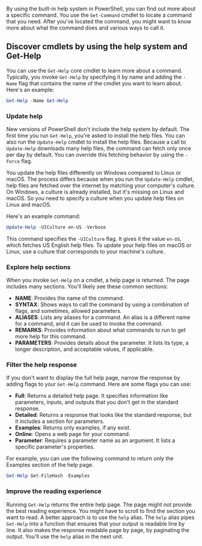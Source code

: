 By using the built-in help system in PowerShell, you can find out more about a specific command. You use the `Get-Command` cmdlet to locate a command that you need. After you've located the command, you might want to know more about what the command does and various ways to call it.

## Discover cmdlets by using the help system and Get-Help

You can use the `Get-Help` core cmdlet to learn more about a command. Typically, you invoke `Get-Help` by specifying it by name and adding the `-Name` flag that contains the name of the cmdlet you want to learn about. Here's an example:

```powershell
Get-Help -Name Get-Help
```

### Update help

New versions of PowerShell don't include the help system by default. The first time you run `Get-Help`, you're asked to install the help files. You can also run the `Update-Help` cmdlet to install the help files. Because a call to `Update-Help` downloads many help files, the command can fetch only once per day by default. You can override this fetching behavior by using the `-Force` flag.

You update the help files differently on Windows compared to Linux or macOS. The process differs because when you run the `Update-Help` cmdlet, help files are fetched over the internet by matching your computer's culture. On Windows, a culture is already installed, but it's missing on Linux and macOS. So you need to specify a culture when you update help files on Linux and macOS.

Here's an example command:

```powershell
Update-Help -UICulture en-US -Verbose
```

This command specifies the `-UICulture` flag. It gives it the value `en-US`, which fetches US English help files. To update your help files on macOS or Linux, use a culture that corresponds to your machine's culture.

### Explore help sections

When you invoke `Get-Help` on a cmdlet, a help page is returned. The page includes many sections. You'll likely see these common sections:

- **NAME**: Provides the name of the command.
- **SYNTAX**: Shows ways to call the command by using a combination of flags, and sometimes, allowed parameters.
- **ALIASES**: Lists any aliases for a command. An alias is a different name for a command, and it can be used to invoke the command.
- **REMARKS**: Provides information about what commands to run to get more help for this command.
- **PARAMETERS**: Provides details about the parameter. It lists its type, a longer description, and acceptable values, if applicable.

### Filter the help response

If you don't want to display the full help page, narrow the response by adding flags to your `Get-Help` command. Here are some flags you can use:

- **Full**: Returns a detailed help page. It specifies information like parameters, inputs, and outputs that you don't get in the standard response.
- **Detailed**: Returns a response that looks like the standard response, but it includes a section for parameters.
- **Examples**: Returns only examples, if any exist.
- **Online**: Opens a web page for your command.
- **Parameter**: Requires a parameter name as an argument. It lists a specific parameter's properties.

For example, you can use the following command to return only the Examples section of the help page.

```powershell
Get-Help Get-FileHash -Examples
```  

### Improve the reading experience

Running `Get-Help` returns the entire help page. The page might not provide the best reading experience. You might have to scroll to find the section you want to read. A better approach is to use the `help` alias. The `help` alias pipes `Get-Help` into a function that ensures that your output is readable line by line. It also makes the response readable page by page, by paginating the output. You'll use the `help` alias in the next unit.
